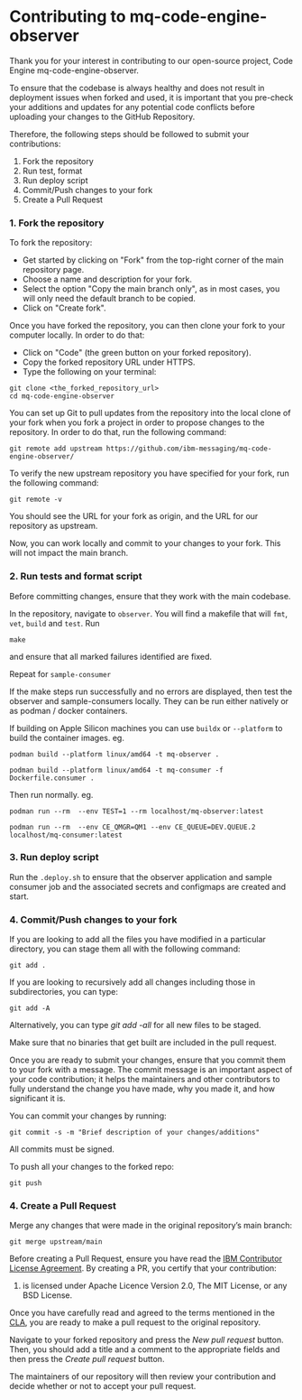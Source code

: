 # Contributing to mq-code-engine-observer 

Thank you for your interest in contributing to our open-source project, Code Engine mq-code-engine-observer. 

To ensure that the codebase is always healthy and does not result in deployment issues when forked and used, it is important that you pre-check your additions and updates for any potential code conflicts before uploading your changes to the GitHub Repository. 

Therefore, the following steps should be followed to submit your contributions: 

1. Fork the repository
2. Run test, format
3. Run deploy script
4. Commit/Push changes to your fork
5. Create a Pull Request 


### 1. Fork the repository

To fork the repository:
- Get started by clicking on "Fork" from the top-right corner of the main repository page.
- Choose a name and description for your fork.
- Select the option "Copy the main branch only", as in most cases, you will only need the default branch to be copied.
- Click on "Create fork".

Once you have forked the repository, you can then clone your fork to your computer locally. In order to do that:
- Click on "Code" (the green button on your forked repository).
- Copy the forked repository URL under HTTPS.
- Type the following on your terminal:

```
git clone <the_forked_repository_url> 
cd mq-code-engine-observer
```

You can set up Git to pull updates from the repository into the local clone of your fork when you fork a project in order to propose changes to the repository. In order to do that, run the following command:

```
git remote add upstream https://github.com/ibm-messaging/mq-code-engine-observer/
```

To verify the new upstream repository you have specified for your fork, run the following command:

```
git remote -v
```

You should see the URL for your fork as origin, and the URL for our repository as upstream.

Now, you can work locally and commit to your changes to your fork. This will not impact the main branch.

### 2. Run tests and format script

Before committing changes, ensure that they work with the main codebase. 

In the repository, navigate to `observer`. You will find a makefile that will `fmt`, `vet`, `build` and `test`. Run 
```
make
```
and ensure that all marked failures identified are fixed.

Repeat for `sample-consumer`


If the make steps run successfully and no errors are displayed, then test the observer and sample-consumers locally. They can be run either natively or as podman / docker containers. 

If building on Apple Silicon machines you can use `buildx` or `--platform` to build the container images. eg.

```
podman build --platform linux/amd64 -t mq-observer .
```

```
podman build --platform linux/amd64 -t mq-consumer -f Dockerfile.consumer .
```

Then run normally. eg.

```
podman run --rm  --env TEST=1 --rm localhost/mq-observer:latest
```

```
podman run --rm  --env CE_QMGR=QM1 --env CE_QUEUE=DEV.QUEUE.2 localhost/mq-consumer:latest
```

### 3. Run deploy script
Run the `.deploy.sh` to ensure that the observer application and sample consumer job and the associated secrets and configmaps are created and start. 


### 4. Commit/Push changes to your fork 

If you are looking to add all the files you have modified in a particular directory, you can stage them all with the following command:

```
git add . 
```

If you are looking to recursively add all changes including those in subdirectories, you can type: 

```
git add -A 
```

Alternatively, you can type _git add -all_ for all new files to be staged. 

Make sure that no binaries that get built are included in the pull request.

Once you are ready to submit your changes, ensure that you commit them to your fork with a message. The commit message is an important aspect of your code contribution; it helps the maintainers and other contributors to fully understand the change you have made, why you made it, and how significant it is. 

You can commit your changes by running: 

```
git commit -s -m "Brief description of your changes/additions"
```

All commits must be signed.

To push all your changes to the forked repo:

```
git push
```

### 4. Create a Pull Request

Merge any changes that were made in the original repository’s main branch:

```
git merge upstream/main
```

Before creating a Pull Request, ensure you have read the [IBM Contributor License Agreement](CLA.md). By creating a PR, you certify that your contribution:
1. is licensed under Apache Licence Version 2.0, The MIT License, or any BSD License.

Once you have carefully read and agreed to the terms mentioned in the [CLA](CLA.md), you are ready to make a pull request to the original repository.

Navigate to your forked repository and press the _New pull request_ button. Then, you should add a title and a comment to the appropriate fields and then press the _Create pull request_ button.

The maintainers of our repository will then review your contribution and decide whether or not to accept your pull request.
 